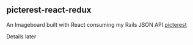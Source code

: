 ## picterest-react-redux

An Imageboard built with React consuming my Rails JSON API [picterest](https://github.com/Arinzeokeke/picterest) 


Details later